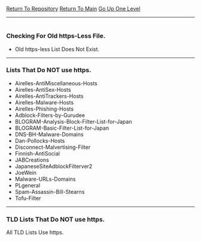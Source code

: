 [Return To Repository](https://github.com/deathbybandaid/piholeparser/)
[Return To Main](https://github.com/deathbybandaid/piholeparser/blob/master/RecentRunLogs/Mainlog.md)
[Go Up One Level](https://github.com/deathbybandaid/piholeparser/blob/master/RecentRunLogs/TopLevelScripts/10-Running-Initial-Tasks.md)
____________________________________
# 
### Checking For Old https-Less File.
* Old https-less List Does Not Exist.

___________________________________________________________________
### Lists That Do NOT use https.
* Airelles-AntiMiscellaneous-Hosts
* Airelles-AntiSex-Hosts
* Airelles-AntiTrackers-Hosts
* Airelles-Malware-Hosts
* Airelles-Phishing-Hosts
* Adblock-Filters-by-Gurudee
* BLOGRAM-Analysis-Block-Filter-List-for-Japan
* BLOGRAM-Basic-Filter-List-for-Japan
* DNS-BH-Malware-Domains
* Dan-Pollocks-Hosts
* Disconnect-Malvertising-Filter
* Finnish-AntiSocial
* JABCreations
* JapaneseSiteAdblockFilterver2
* JoeWein
* Malware-URLs-Domains
* PLgeneral
* Spam-Assassin-Bill-Stearns
* Tofu-Filter

___________________________________________________________________
### TLD Lists That Do NOT use https.
All TLD Lists Use https.
